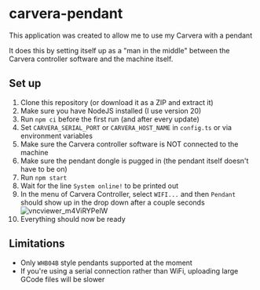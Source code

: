 # carvera-pendant

This application was created to allow me to use my Carvera with a pendant

It does this by setting itself up as a "man in the middle" between the Carvera controller software and the machine itself.

## Set up

1. Clone this repository (or download it as a ZIP and extract it)
1. Make sure you have NodeJS installed (I use version 20)
1. Run `npm ci` before the first run (and after every update)
1. Set `CARVERA_SERIAL_PORT` or `CARVERA_HOST_NAME` in `config.ts` or via environment variables
1. Make sure the Carvera controller software is NOT connected to the machine
1. Make sure the pendant dongle is pugged in (the pendant itself doesn't have to be on)
1. Run `npm start`
1. Wait for the line `System online!` to be printed out
1. In the menu of Carvera Controller, select `WIFI...` and then `Pendant` should show up in the drop down after a couple seconds
![vncviewer_m4ViRYPelW](https://github.com/Doridian/carvera-pendant/assets/631409/25b258da-3464-44d1-8455-c93cf65afb49)
1. Everything should now be ready

## Limitations

- Only `WHB04B` style pendants supported at the moment
- If you're using a serial connection rather than WiFi, uploading large GCode files will be slower
